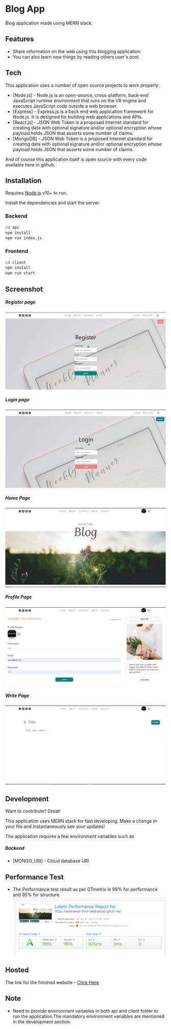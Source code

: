 # Blog App
Blog application made using MERN stack.

## Features

- Share information on the web using this blogging application.
- You can also learn new things by reading others user's post.

## Tech

This application uses a number of open source projects to work properly:

- [Node.js] - Node.js is an open-source, cross-platform, back-end JavaScript runtime environment that runs on the V8 engine and executes JavaScript code outside a web browser.
- [Express] -  Express.js is a back end web application framework for Node.js. It is designed for building web applications and APIs. 
- [React.js] - JSON Web Token is a proposed Internet standard for creating data with optional signature and/or optional encryption whose payload holds JSON that asserts some number of claims.
- [MongoDB] - JSON Web Token is a proposed Internet standard for creating data with optional signature and/or optional encryption whose payload holds JSON that asserts some number of claims.

And of course this application itself is open source with every code available here in github.

## Installation

Requires [Node.js](https://nodejs.org/) v10+ to run.

Install the dependencies and start the server.

### Backend
```sh
cd api
npm install
npm run index.js
```

### Frontend
```sh
cd client
npm install
npm run start
```

## Screenshot

##### Register page
![Detail](./screenshots/register.png "Register")

##### Login page
![login](./screenshots/login.png "login")

##### Home Page
![home](./screenshots/home.png "home")

##### Profile Page
![profile](./screenshots/profile.png "profile")

##### Write Page
![write](./screenshots/write.png "write")

## Development

Want to contribute? Great!

This application uses MERN stack for fast developing.
Make a change in your file and instantaneously see your updates!

The application requires a few environment variables such as

##### Backend
- [MONGO_URI] - Cloud database URI

## Performance Test
- The Performance test result as per GTmetrix is 99% for performance and 95% for structure.
![performance](./screenshots/performance.png "performance")

## Hosted
The link for the finished website - [Click Here](https://wirehaired-third-wednesday.glitch.me/)

## Note

- Need to provide environment variables in both api and client folder to run the application.The mandatory environment variables are mentioned in the development section.

<!-- ## License

MIT -->


